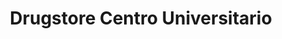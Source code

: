 ---
title: "Drugstore Centro Universitario"
url: /bella-vista/drugstore-centro-universitario/
shop: quiosco
---